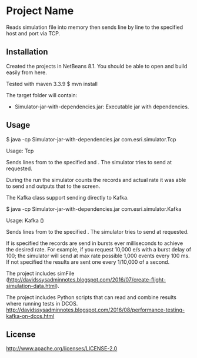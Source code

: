 # Project Name

Reads simulation file into memory then sends line by line to the specified host and port via TCP.

## Installation

Created the projects in NetBeans 8.1.  You should be able to open and build easily from here.

Tested with maven 3.3.9
$ mvn install 

The target folder will contain:
- Simulator-jar-with-dependencies.jar: Executable jar with dependencies.

## Usage

$ java -cp Simulator-jar-with-dependencies.jar com.esri.simulator.Tcp 

Usage: Tcp <server> <port> <file> <rate> <numrecords>

Sends lines from <file> to the specified <server> and <port>.  The simulator tries to send <numrecords> at <rate> requested.

During the run the simulator counts the records and actual rate it was able to send and outputs that to the screen.

The Kafka class support sending directly to Kafka.

$ java -cp Simulator-jar-with-dependencies.jar com.esri.simulator.Kafka 

Usage: Kafka <broker-list-or-hub-name> <topic> <file> <rate> <numrecords> (<burst-delay-ms>)

Sends lines from <file> to the specified <broker-list-or-hub-name> <topic>.  The simulator tries to send <numrecords> at <rate> requested. 

If <burst-delay-ms> is specified the records are send in bursts ever <burst-delay-ms> milliseconds to achieve the desired rate. For example, if you request 10,000 e/s with a burst delay of 100; the simulator will send at max rate possible 1,000 events every 100 ms.  If not specified the results are sent one every 1/10,000 of a second. 

The project includes simFile (http://davidssysadminnotes.blogspot.com/2016/07/create-flight-simulation-data.html).

The project includes Python scripts that can read and combine results where running tests in DCOS.  http://davidssysadminnotes.blogspot.com/2016/08/performance-testing-kafka-on-dcos.html 

## License

http://www.apache.org/licenses/LICENSE-2.0 




